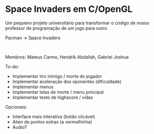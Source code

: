# Space Invaders em C/OpenGL

Um pequeno projeto universitário para transformar o código de nosso professor de programação de um jogo para outro.

Pacman -> Space Invaders

<br/>

Membros: Mateus Carmo, Hendrik Abdallah, Gabriel Joshua

To-do:
- Implementar tiro inimigo / morte do jogador
- Implementar aceleração dos oponentes (dificuldade)
- Implementar menus
- Implementar telas de morte / menu principal
- Implementar texto de highscore / vidas

Opcionais:
- Interface mais interativa (botão clicável)
- Alien de pontos extras (a vermelhinha)
- Audio?
